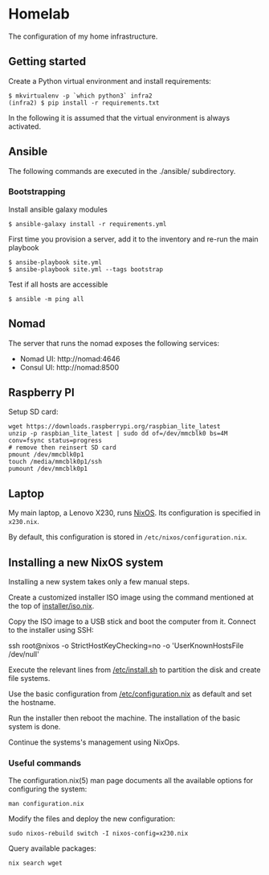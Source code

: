 # Homelab

The configuration of my home infrastructure.

## Getting started

Create a Python virtual environment and install requirements:

    $ mkvirtualenv -p `which python3` infra2
    (infra2) $ pip install -r requirements.txt

In the following it is assumed that the virtual environment is always activated.


## Ansible

The following commands are executed in the ./ansible/ subdirectory.


### Bootstrapping

Install ansible galaxy modules

    $ ansible-galaxy install -r requirements.yml

First time you provision a server, add it to the inventory and re-run the main playbook

    $ ansibe-playbook site.yml
    $ ansibe-playbook site.yml --tags bootstrap

Test if all hosts are accessible

    $ ansible -m ping all


## Nomad

The server that runs the nomad exposes the following services:

* Nomad UI: http://nomad:4646
* Consul UI: http://nomad:8500


## Raspberry PI

Setup SD card:

    wget https://downloads.raspberrypi.org/raspbian_lite_latest
    unzip -p raspbian_lite_latest | sudo dd of=/dev/mmcblk0 bs=4M conv=fsync status=progress
    # remove then reinsert SD card
    pmount /dev/mmcblk0p1
    touch /media/mmcblk0p1/ssh
    pumount /dev/mmcblk0p1

## Laptop

My main laptop, a Lenovo X230, runs [NixOS](https://nixos.org/).
Its configuration is specified in `x230.nix`.

By default, this configuration is stored in `/etc/nixos/configuration.nix`.


## Installing a new NixOS system

Installing a new system takes only a few manual steps.

Create a customized installer ISO image using the command mentioned at the top
of [installer/iso.nix](installer/iso.nix).

Copy the ISO image to a USB stick and boot the computer from it.  Connect to
the installer using SSH:

   ssh root@nixos -o StrictHostKeyChecking=no -o 'UserKnownHostsFile /dev/null'

Execute the relevant lines from [/etc/install.sh](installer/install.sh) to
partition the disk and create file systems.

Use the basic configuration from
[/etc/configuration.nix](installer/configuration.nix) as default and set the
hostname.

Run the installer then reboot the machine.  The installation of the basic
system is done.

Continue the systems's management using NixOps.


### Useful commands

The configuration.nix(5) man page documents all the available options for configuring the system:

    man configuration.nix

Modify the files and deploy the new configuration:

    sudo nixos-rebuild switch -I nixos-config=x230.nix

Query available packages:

    nix search wget
